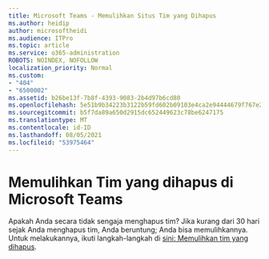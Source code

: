 ```yaml
---
title: Microsoft Teams - Memulihkan Situs Tim yang Dihapus
ms.author: heidip
author: microsoftheidi
ms.audience: ITPro
ms.topic: article
ms.service: o365-administration
ROBOTS: NOINDEX, NOFOLLOW
localization_priority: Normal
ms.custom:
- "404"
- "6500002"
ms.assetid: b26be13f-7b8f-4393-9083-2b4d97b6cd80
ms.openlocfilehash: 5e51b9b34223b3122b59fd602b09103e4ca2e94444679f767e2a7005a9928694
ms.sourcegitcommit: b5f7da89a650d2915dc652449623c78be6247175
ms.translationtype: MT
ms.contentlocale: id-ID
ms.lasthandoff: 08/05/2021
ms.locfileid: "53975464"
---
```

# <a name="restoring-a-deleted-team-in-microsoft-teams"></a>Memulihkan Tim yang dihapus di Microsoft Teams

Apakah Anda secara tidak sengaja menghapus tim? Jika kurang dari 30 hari sejak Anda menghapus tim, Anda beruntung; Anda bisa memulihkannya. Untuk melakukannya, ikuti langkah-langkah di [sini: Memulihkan tim yang dihapus](https://docs.microsoft.com/microsoftteams/archive-or-delete-a-team#restore-a-deleted-team).
